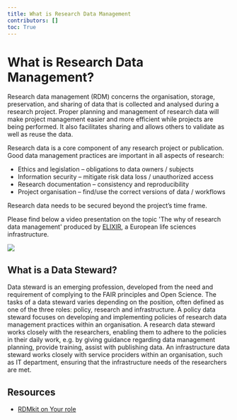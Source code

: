 ```yaml
---
title: What is Research Data Management
contributors: []
toc: True
---
```


# What is Research Data Management?

Research data management (RDM) concerns the organisation, storage, preservation, and sharing of data that is collected and analysed during a research project. Proper planning and management of research data will make project management easier and more efficient while projects are being performed. It also facilitates sharing and allows others to validate as well as reuse the data.

Research data is a core component of any research project or publication. Good data management practices are important in all aspects of research:

* Ethics and legislation – obligations to data owners / subjects
* Information security – mitigate risk data loss / unauthorized access
* Research documentation – consistency and reproducibility
* Project organisation – find/use the correct versions of data / workflows

Research data needs to be secured beyond the project’s time frame.

Please find below a video presentation on the topic 'The why of research data management' produced by [ELIXIR](https://elixir-europe.org/), a European life sciences infrastructure.

<div>
    <a href="https://www.youtube.com/watch?v=S7HfUe1hWc"><img src="/img/elixir-why-dm-comics.jpg"class="img-fluid"></a>
</div>

## What is a Data Steward?

Data steward is an emerging profession, developed from the need and requirement of complying to the FAIR principles and Open Science. The tasks of a data steward varies depending on the position, often defined as one of the three roles: policy, research and infrastructure. A policy data steward focuses on developing and implementing policies of research data management practices within an organisation. A research data steward works closely with the researchers, enabling them to adhere to the policies in their daily work, e.g. by giving guidance regarding data management planning, provide training, assist with publishing data. An infrastructure data steward works closely with service prociders within an organisation, such as IT department, ensuring that the infrastructure needs of the researchers are met.

## Resources
* [RDMkit on Your role](https://rdmkit.elixir-europe.org/your_role)

